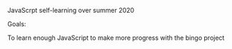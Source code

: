 JavaScrpt self-learning over summer 2020

Goals:

  To learn enough JavaScript to make more progress with the bingo project
